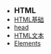 - <font style="font-weight:bold;font-size:17px;">HTML</font>
- [HTML基础](编程开发/前端/HTML/HTML基础)
- [head](编程开发/前端/HTML/head)
- [HTML文本](编程开发/前端/HTML/HTML文本)
- [Elements](编程开发/前端/HTML/Elements)


